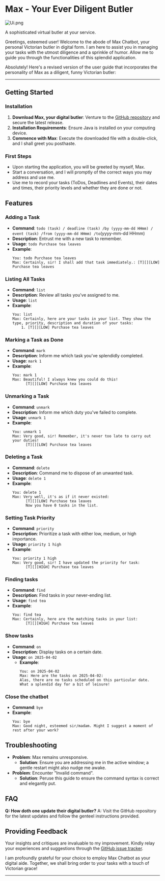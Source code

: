 # Max - Your Ever Diligent Butler

![Ui.png](Ui.png)

A sophisticated virtual butler at your service.

Greetings, esteemed user! Welcome to the abode of Max Chatbot, your personal Victorian butler in digital form. I am here to assist you in managing your tasks with the utmost diligence and a sprinkle of humor. Allow me to guide you through the functionalities of this splendid application.

Absolutely! Here's a revised version of the user guide that incorporates the personality of Max as a diligent, funny Victorian butler:

---
## Getting Started

### Installation
1. **Download Max, your digital butler**: Venture to the [GitHub repository](https://github.com/karthu0301/ip) and secure the latest release.
2. **Installation Requirements**: Ensure Java is installed on your computing device.
3. **Commence with Max**: Execute the downloaded file with a double-click, and I shall greet you posthaste.

### First Steps
- Upon starting the application, you will be greeted by myself, Max.
- Start a conversation, and I will promptly of the correct ways you may address and use me.
- Use me to record your tasks (ToDos, Deadlines and Events), their dates and times, their priority levels and whether they are done or not.

## Features

### Adding a Task
- **Command**: `todo (task) / deadline (task) /by (yyyy-mm-dd HHmm) / event (task) /from (yyyy-mm-dd HHmm) /to`(yyyy-mm-dd HHmm)
- **Description**: Entrust me with a new task to remember.
- **Usage**: `todo Purchase tea leaves`
- **Example**:
  ```
  You: todo Purchase tea leaves
  Max: Certainly, sir! I shall add that task immediately.: [T][][LOW] Purchase tea leaves
  ```

### Listing All Tasks
- **Command**: `list`
- **Description**: Review all tasks you've assigned to me.
- **Usage**: `list`
- **Example**:
  ```
  You: list
  Max: Certainly, here are your tasks in your list. They show the type, priority, description and duration of your tasks:
      1. [T][][LOW] Purchase tea leaves
  ```

### Marking a Task as Done
- **Command**: `mark`
- **Description**: Inform me which task you've splendidly completed.
- **Usage**: `mark 1`
- **Example**:
  ```
  You: mark 1
  Max: Beautiful! I always knew you could do this!
        [T][][LOW] Purchase tea leaves
  ```

### Unmarking a Task
- **Command**: `unmark`
- **Description**: Inform me which duty you've failed to complete.
- **Usage**: `unmark 1`
- **Example**:
  ```
  You: unmark 1
  Max: Very good, sir! Remember, it's never too late to carry out your duties!
        [T][][LOW] Purchase tea leaves
  ```

### Deleting a Task
- **Command**: `delete`
- **Description**: Command me to dispose of an unwanted task.
- **Usage**: `delete 1`
- **Example**:
  ```
  You: delete 1
  Max: Very well, it's as if it never existed: 
        [T][][LOW] Purchase tea leaves
        Now you have 0 tasks in the list.
  ```

### Setting Task Priority
- **Command**: `priority`
- **Description**: Prioritize a task with either low, medium, or high importance.
- **Usage**: `priority 1 high`
- **Example**:
  ```
  You: priority 1 high
  Max: Very good, sir! I have updated the priority for task:
        [T][][HIGH] Purchase tea leaves
  ```

### Finding tasks
- **Command**: `find`
- **Description**: Find tasks in your never-ending list.
- **Usage**: `find tea`
- **Example**:
  ```
  You: find tea
  Max: Certainly, here are the matching tasks in your list:
        [T][][HIGH] Purchase tea leaves
  ```

### Show tasks
- **Command**: `on`
- **Description**: Display tasks on a certain date.
- **Usage**: `on 2025-04-02`
   - **Example**:
     ```
     You: on 2025-04-02
     Max: Here are the tasks on 2025-04-02:
     Alas, there are no tasks scheduled on this particular date. What a splendid day for a bit of leisure!
     ```

### Close the chatbot
- **Command**: `bye`
- **Example**:
  ```
  You: bye
  Max: Good night, esteemed sir/madam. Might I suggest a moment of rest after your work?
  ```

## Troubleshooting
- **Problem**: Max remains unresponsive.
   - **Solution**: Ensure you are addressing me in the active window; a gentle restart might also nudge me awake.
- **Problem**: Encounter "Invalid command".
   - **Solution**: Peruse this guide to ensure the command syntax is correct and elegantly put.

## FAQ

**Q: How doth one update their digital butler?**
A: Visit the GitHub repository for the latest updates and follow the genteel instructions provided.

## Providing Feedback

Your insights and critiques are invaluable to my improvement. Kindly relay your experiences and suggestions through the [GitHub issue tracker](https://github.com/karthu0301/ip/issues).

I am profoundly grateful for your choice to employ Max Chatbot as your digital aide. Together, we shall bring order to your tasks with a touch of Victorian grace!

---
